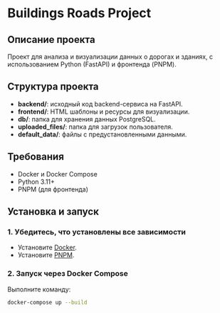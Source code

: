 # Buildings Roads Project

## Описание проекта

Проект для анализа и визуализации данных о дорогах и зданиях, с использованием Python (FastAPI) и фронтенда (PNPM). 

## Структура проекта

- **backend/**: исходный код backend-сервиса на FastAPI.
- **frontend/**: HTML шаблоны и ресурсы для визуализации.
- **db/**: папка для хранения данных PostgreSQL.
- **uploaded_files/**: папка для загрузок пользователя.
- **default_data/**: файлы с предустановленными данными.

## Требования

- Docker и Docker Compose
- Python 3.11+
- PNPM (для фронтенда)

## Установка и запуск

### 1. Убедитесь, что установлены все зависимости

- Установите [Docker](https://docs.docker.com/get-docker/).
- Установите [PNPM](https://pnpm.io/installation).

### 2. Запуск через Docker Compose

Выполните команду:

```bash
docker-compose up --build
